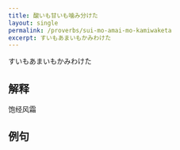 ```yaml
---
title: 酸いも甘いも噛み分けた
layout: single
permalink: /proverbs/sui-mo-amai-mo-kamiwaketa
excerpt: すいもあまいもかみわけた
---
```


すいもあまいもかみわけた

## 解释

饱经风霜

## 例句


